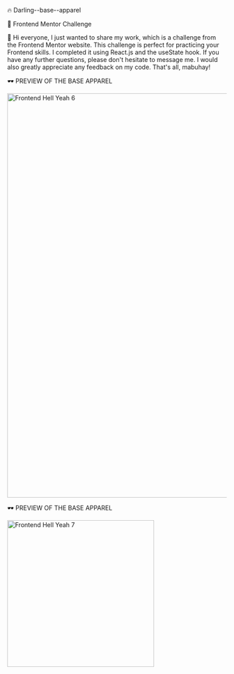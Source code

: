 🔥 Darling--base--apparel
 
🚀 Frontend Mentor Challenge

🧔 Hi everyone, I just wanted to share my work, which is a challenge from the Frontend Mentor website. This challenge is perfect for practicing your Frontend skills. I completed it using React.js and the useState hook. If you have any further questions, please don't hesitate to message me. I would also greatly appreciate any feedback on my code. That's all, mabuhay!

🕶️ PREVIEW OF THE BASE APPAREL


<img width="929" alt="Frontend Hell Yeah 6" src="https://github.com/AkoToSiJeromeEh/Darling--base--apparel/assets/114987334/f5c2d07b-37b0-4a0c-a0f0-e28ae853ed70">

🕶️ PREVIEW OF THE BASE APPAREL


<img width="337" alt="Frontend Hell Yeah 7" src="https://github.com/AkoToSiJeromeEh/Darling--base--apparel/assets/114987334/a576b583-dd98-4f7e-a2ee-a1c234ae406e">
